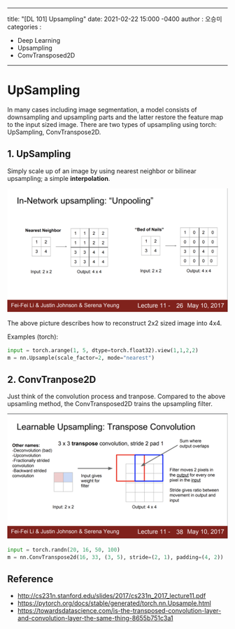 

---
title: "[DL 101] Upsampling"
date: 2021-02-22 15:000 -0400
author : 오승미
categories :

  - Deep Learning
  - Upsampling
  - ConvTransposed2D


---

# UpSampling

In many cases including image segmentation, a model consists of downsampling and upsampling parts and the latter restore the feature map to the input sized image. There are two types of upsampling using torch: UpSampling, ConvTranspose2D.



## 1. UpSampling

Simply scale up of an image by using nearest neighbor or bilinear upsampling; a simple **interpolation**.

![Alt text](/assets/2021-02-23-unpooling.png) 

The above picture describes how to reconstruct 2x2 sized image into 4x4. 

Examples (torch):

```python
input = torch.arange(1, 5, dtype=torch.float32).view(1,1,2,2)
m = nn.Upsample(scale_factor=2, mode="nearest")
```



## 2. ConvTranpose2D

Just think of the convolution process and tranpose. Compared to the above upsamling method, the ConvTransposed2D trains the upsampling filter.  

![Alt text](/assets/2021-02-23-trans_conv.png) 

```python
input = torch.randn(20, 16, 50, 100)
m = nn.ConvTranspose2d(16, 33, (3, 5), stride=(2, 1), padding=(4, 2))
```



## Reference

- http://cs231n.stanford.edu/slides/2017/cs231n_2017_lecture11.pdf
- https://pytorch.org/docs/stable/generated/torch.nn.Upsample.html
- https://towardsdatascience.com/is-the-transposed-convolution-layer-and-convolution-layer-the-same-thing-8655b751c3a1

